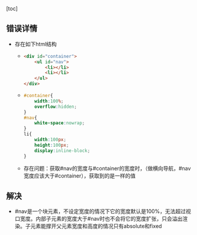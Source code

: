 [toc]

## 错误详情

- 存在如下html结构

  - ```html
    <div id="container">
    	<ul id="nav">
            <li></li>
            <li></li>
        </ul>
    </div>
    ```

  - ```css
    #container{
        width:100%;
        overflow:hidden;
    }
    #nav{
        white-space:nowrap;
    }
    li{
        width:100px;
        height:100px;
        display:inline-block;
    }
    ```

  - 存在问题：获取#nav的宽度与#container的宽度时，（做横向导航，#nav宽度应该大于#container），获取到的是一样的值

## 解决

- #nav是一个块元素，不设定宽度的情况下它的宽度默认是100%，无法超过视口宽度。内部子元素的宽度大于#nav时也不会将它的宽度扩张，只会溢出渲染。子元素能撑开父元素宽度和高度的情况只有absolute和fixed